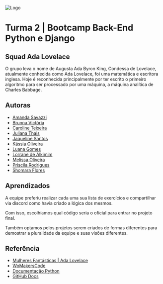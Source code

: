 
![Logo](https://blog.geekhunter.com.br/wp-content/uploads/2022/01/ada-lovelace-2.jpg)


# Turma 2 | Bootcamp Back-End Python e Django

## Squad Ada Lovelace

O grupo leva o nome de Augusta Ada Byron King, Condessa de Lovelace, atualmente conhecida como Ada Lovelace, foi uma matemática e escritora inglesa. Hoje é reconhecida principalmente por ter escrito o primeiro algoritmo para ser processado por uma máquina, a máquina analítica de Charles Babbage.


## Autoras

- [Amanda Savazzi](https://www.github.com/amandaspavan)
- [Brunna Victória](https://www.github.com/)
- [Caroline Teixeira](https://www.github.com/braincoreBR)
- [Juliana Thais](https://www.github.com/JulianaThais)
- [Jaqueline Santos](https://www.github.com/JaquelineAPSantos)
- [Kássia Oliveira](https://www.github.com/kmro)
- [Luana Gomes](https://www.github.com/luanafernanda)
- [Lorrane de Alkimim](https://www.github.com/LorraneAlkimim)
- [Melissa Oliveira](https://www.github.com/melissaoliveiras)
- [Priscila Rodrigues](https://www.github.com/Prihzinha)
- [Shomara Flores](https://www.github.com/ShomaraQuispe)


## Aprendizados

A equipe preferiu realizar cada uma sua lista de exercícios e compartilhar via discord como havia criado a lógica dos mesmos.

Com isso, escolhíamos qual código seria o oficial para entrar no projeto final.

Também optamos pelos projetos serem criados de formas diferentes para demostrar a pluralidade da equipe e suas visões diferentes.



## Referência

 - [Mulheres Fantásticas | Ada Lovelace](https://www.youtube.com/watch?v=kveunrBU5UM)
 - [WoMakersCode](https://www.maismulheres.tech)
 - [Documentação Python](https://docs.python.org/pt-br/3/index.html)
 - [GitHub Docs](https://docs.github.com/pt)

